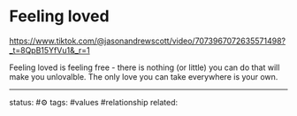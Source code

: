 # Feeling loved
https://www.tiktok.com/@jasonandrewscott/video/7073967072635571498?_t=8QpB15YfVu1&_r=1

Feeling loved is feeling free - there is nothing (or little) you can do that will make you unlovalble. The only love you can take everywhere is your own.

---
status: #⚙️ 
tags: #values #relationship 
related: 